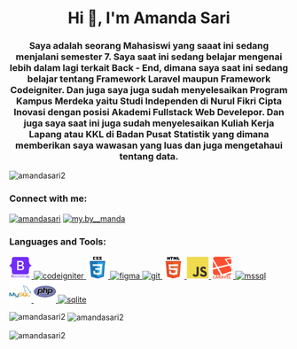 <h1 align="center">Hi 👋, I'm Amanda Sari</h1>
<h3 align="center">Saya adalah seorang Mahasiswi yang saaat ini sedang menjalani semester 7. Saya saat ini sedang belajar mengenai lebih dalam lagi terkait Back - End, dimana saya saat ini sedang belajar tentang Framework Laravel maupun Framework Codeigniter. Dan juga saya juga sudah menyelesaikan Program Kampus Merdeka yaitu Studi Independen di Nurul Fikri Cipta Inovasi dengan posisi Akademi Fullstack Web Develepor. Dan juga saya saat ini juga sudah menyelesaikan Kuliah Kerja Lapang atau KKL di Badan Pusat Statistik yang dimana memberikan saya wawasan yang luas dan juga mengetahaui tentang data.</h3>

<p align="left"> <img src="https://komarev.com/ghpvc/?username=amandasari2&label=Profile%20views&color=0e75b6&style=flat" alt="amandasari2" /> </p>

<h3 align="left">Connect with me:</h3>
<p align="left">
<a href="https://linkedin.com/in/amandasari" target="blank"><img align="center" src="https://raw.githubusercontent.com/rahuldkjain/github-profile-readme-generator/master/src/images/icons/Social/linked-in-alt.svg" alt="amandasari" height="30" width="40" /></a>
<a href="https://instagram.com/my.by__manda" target="blank"><img align="center" src="https://raw.githubusercontent.com/rahuldkjain/github-profile-readme-generator/master/src/images/icons/Social/instagram.svg" alt="my.by__manda" height="30" width="40" /></a>
</p>

<h3 align="left">Languages and Tools:</h3>
<p align="left"> <a href="https://getbootstrap.com" target="_blank" rel="noreferrer"> <img src="https://raw.githubusercontent.com/devicons/devicon/master/icons/bootstrap/bootstrap-plain-wordmark.svg" alt="bootstrap" width="40" height="40"/> </a> <a href="https://codeigniter.com" target="_blank" rel="noreferrer"> <img src="https://cdn.worldvectorlogo.com/logos/codeigniter.svg" alt="codeigniter" width="40" height="40"/> </a> <a href="https://www.w3schools.com/css/" target="_blank" rel="noreferrer"> <img src="https://raw.githubusercontent.com/devicons/devicon/master/icons/css3/css3-original-wordmark.svg" alt="css3" width="40" height="40"/> </a> <a href="https://www.figma.com/" target="_blank" rel="noreferrer"> <img src="https://www.vectorlogo.zone/logos/figma/figma-icon.svg" alt="figma" width="40" height="40"/> </a> <a href="https://git-scm.com/" target="_blank" rel="noreferrer"> <img src="https://www.vectorlogo.zone/logos/git-scm/git-scm-icon.svg" alt="git" width="40" height="40"/> </a> <a href="https://www.w3.org/html/" target="_blank" rel="noreferrer"> <img src="https://raw.githubusercontent.com/devicons/devicon/master/icons/html5/html5-original-wordmark.svg" alt="html5" width="40" height="40"/> </a> <a href="https://developer.mozilla.org/en-US/docs/Web/JavaScript" target="_blank" rel="noreferrer"> <img src="https://raw.githubusercontent.com/devicons/devicon/master/icons/javascript/javascript-original.svg" alt="javascript" width="40" height="40"/> </a> <a href="https://laravel.com/" target="_blank" rel="noreferrer"> <img src="https://raw.githubusercontent.com/devicons/devicon/master/icons/laravel/laravel-plain-wordmark.svg" alt="laravel" width="40" height="40"/> </a> <a href="https://www.microsoft.com/en-us/sql-server" target="_blank" rel="noreferrer"> <img src="https://www.svgrepo.com/show/303229/microsoft-sql-server-logo.svg" alt="mssql" width="40" height="40"/> </a> <a href="https://www.mysql.com/" target="_blank" rel="noreferrer"> <img src="https://raw.githubusercontent.com/devicons/devicon/master/icons/mysql/mysql-original-wordmark.svg" alt="mysql" width="40" height="40"/> </a> <a href="https://www.php.net" target="_blank" rel="noreferrer"> <img src="https://raw.githubusercontent.com/devicons/devicon/master/icons/php/php-original.svg" alt="php" width="40" height="40"/> </a> <a href="https://www.sqlite.org/" target="_blank" rel="noreferrer"> <img src="https://www.vectorlogo.zone/logos/sqlite/sqlite-icon.svg" alt="sqlite" width="40" height="40"/> </a> </p>

<p><img align="left" src="https://github-readme-stats.vercel.app/api/top-langs?username=amandasari2&show_icons=true&locale=en&layout=compact" alt="amandasari2" /></p>

<p>&nbsp;<img align="center" src="https://github-readme-stats.vercel.app/api?username=amandasari2&show_icons=true&locale=en" alt="amandasari2" /></p>

<p><img align="center" src="https://github-readme-streak-stats.herokuapp.com/?user=amandasari2&" alt="amandasari2" /></p>
